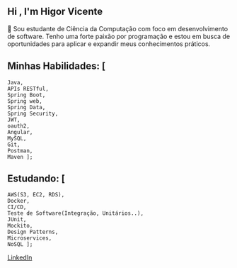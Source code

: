 ## Hi , I'm Higor Vicente

👋 Sou estudante de Ciência da Computação com foco em desenvolvimento de software. Tenho uma forte paixão por programação e estou em busca de oportunidades para aplicar e expandir meus conhecimentos práticos.

## Minhas Habilidades: [
	Java,
	APIs RESTful,
	Spring Boot,
	Spring web,
	Spring Data,
	Spring Security,
	JWT,
	oauth2,
	Angular,
	MySQL,
	Git,
	Postman,
	Maven ];

## Estudando: [
	AWS(S3, EC2, RDS),
	Docker,
	CI/CD,
	Teste de Software(Integração, Unitários..),
	JUnit,
	Mockito,
	Design Patterns,
	Microservices,
	NoSQL ];
[LinkedIn](www.linkedin.com/in/higor-vicente)
